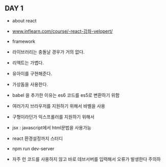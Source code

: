 ## DAY 1

- about react
- www.inflearn.com/course/-react-강좌-velopert/

- framework
- 라이브러리는 충돌날 경우가 거의 없다.

- 리액트는 가볍다.
- 유아이를 구현해준다.
- 가상돔을 사용한다.

- babel 을 추가한 이유는 es6 코드를 es5로 변환하기 위함
- 여러가지 브라우저를 지원하기 위해서 바벨을 사용
- 구형이라던가 익스프롤러를 지원하기 위해서

- jsx : javascript에서 html문법을 사용가능

- react 환경설정까지 스터디

- npm run dev-server
- 자주 런 코드를 사용하지 않고 바로 데브서버를 입력해서 오류가 발생한다 주의하
